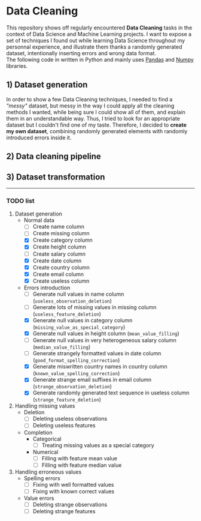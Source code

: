 # Data Cleaning

This repository shows off regularly encountered **Data Cleaning** tasks in the context of Data Science and Machine Learning projects. I want to expose a set of techniques I found out while learning Data Science throughout my personnal experience, and illustrate them thanks a randomly generated dataset, intentionally inserting errors and wrong data format.  
The following code in written in Python and mainly uses [Pandas](https://pandas.pydata.org/) and [Numpy](http://www.numpy.org/) libraries.

## 1) Dataset generation

In order to show a few Data Cleaning techniques, I needed to find a *"messy"* dataset, but messy in the way I could apply all the cleaning methods I wanted, while being sure I could show all of them, and explain them in an understandable way. Thus, I tried to look for an appropriate dataset but I couldn't find one of my taste. Therefore, I decided to **create my own dataset**, combining randomly generated elements with randomly introduced errors inside it.

## 2) Data cleaning pipeline

## 3) Dataset transformation

---

### TODO list

1. Dataset generation
   - Normal data
     - [ ] Create name column
     - [ ] Create missing column
     - [x] Create category column
     - [x] Create height column
     - [ ] Create salary column
     - [x] Create date column
     - [x] Create country column
     - [x] Create email column
     - [x] Create useless column
   - Errors introduction
     - [ ] Generate null values in name column (`useless_observation_deletion`)
     - [ ] Generate lots of missing values in missing column (`useless_feature_deletion`)
     - [x] Generate null values in category column (`missing_value_as_special_category`)
     - [x] Generate null values in height column (`mean_value_filling`)
     - [ ] Generate null values in very heterogeneous salary column (`median_value_filling`)
     - [ ] Generate strangely formatted values in date column (`good_format_spelling_correction`)
     - [x] Generate miswritten country names in country column (`known_value_spelling_correction`)
     - [x] Generate strange email suffixes in email column (`strange_observation_deletion`)
     - [x] Generate randomly generated text sequence in useless column (`strange_feature_deletion`)
2. Handling missing values  
   - Deletion
     - [ ] Deleting useless observations
     - [ ] Deleting useless features
   - Completion
     - Categorical
       - [ ] Treating missing values as a special category
     - Numerical
       - [ ] Filling with feature mean value
       - [ ] Filling with feature median value
3. Handling erroneous values
   - Spelling errors
     - [ ] Fixing with well formatted values
     - [ ] Fixing with known correct values
   - Value errors
     - [ ] Deleting strange observations
     - [ ] Deleting strange features
